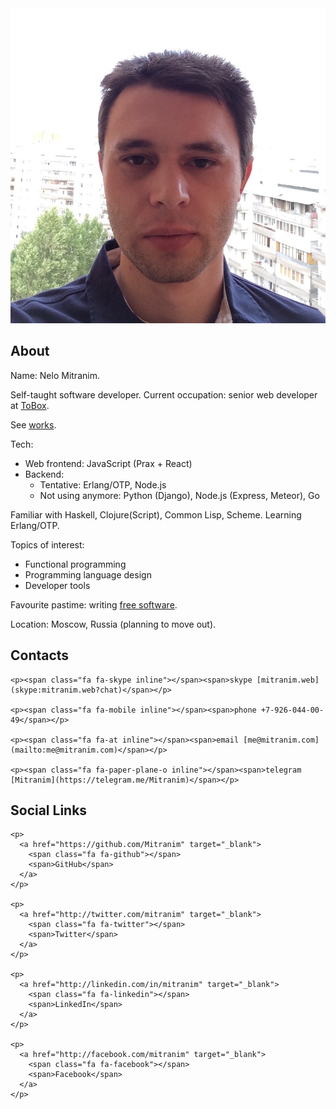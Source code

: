 <div class="float-right">
  <img src="/images/face-square.jpg">
</div>

<h2>About</h2>

Name: Nelo Mitranim.

Self-taught software developer. Current occupation: senior web developer at
[ToBox](https://tobox.com).

See [works](/works/).

Tech:

* Web frontend: JavaScript (Prax + React)
* Backend:
  * Tentative: Erlang/OTP, Node.js
  * Not using anymore: Python (Django), Node.js (Express, Meteor), Go

Familiar with Haskell, Clojure(Script), Common Lisp, Scheme. Learning
Erlang/OTP.

Topics of interest:

* Functional programming
* Programming language design
* Developer tools

Favourite pastime: writing [free software](/works/).

Location: Moscow, Russia (planning to move out).

<div class="md-layout-row">
  <div class="md-flex-1">
    <h2>Contacts</h2>

    <p><span class="fa fa-skype inline"></span><span>skype [mitranim.web](skype:mitranim.web?chat)</span></p>

    <p><span class="fa fa-mobile inline"></span><span>phone +7-926-044-00-49</span></p>

    <p><span class="fa fa-at inline"></span><span>email [me@mitranim.com](mailto:me@mitranim.com)</span></p>

    <p><span class="fa fa-paper-plane-o inline"></span><span>telegram [Mitranim](https://telegram.me/Mitranim)</span></p>
  </div>

  <div class="md-flex-1">
    <h2>Social Links</h2>

    <p>
      <a href="https://github.com/Mitranim" target="_blank">
        <span class="fa fa-github"></span>
        <span>GitHub</span>
      </a>
    </p>

    <p>
      <a href="http://twitter.com/mitranim" target="_blank">
        <span class="fa fa-twitter"></span>
        <span>Twitter</span>
      </a>
    </p>

    <p>
      <a href="http://linkedin.com/in/mitranim" target="_blank">
        <span class="fa fa-linkedin"></span>
        <span>LinkedIn</span>
      </a>
    </p>

    <p>
      <a href="http://facebook.com/mitranim" target="_blank">
        <span class="fa fa-facebook"></span>
        <span>Facebook</span>
      </a>
    </p>
  </div>
</div>
